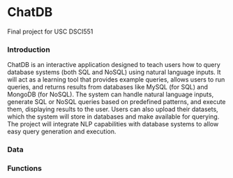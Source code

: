 # ChatDB
Final project for USC DSCI551


### Introduction
ChatDB is an interactive application designed to teach users how to query database systems (both SQL and NoSQL) using natural language inputs. It will act as a learning tool that provides example queries, allows users to run queries, and returns results from databases like MySQL (for SQL) and MongoDB (for NoSQL). The system can handle natural language inputs, generate SQL or NoSQL queries based on predefined patterns, and execute them, displaying results to the user. Users can also upload their datasets, which the system will store in databases and make available for querying. The project will integrate NLP capabilities with database systems to allow easy query generation and execution.


### Data


### Functions
